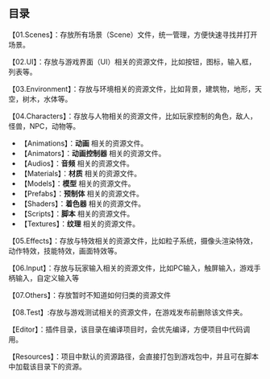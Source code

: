 ## 目录

【01.Scenes】：存放所有场景（Scene）文件，统一管理，方便快速寻找并打开场景。 

【02.UI】：存放与游戏界面（UI）相关的资源文件，比如按钮，图标，输入框，列表等。 

【03.Environment】：存放与环境相关的资源文件，比如背景，建筑物，地形，天空，树木，水体等。 

【04.Characters】：存放与人物相关的资源文件，比如玩家控制的角色，敌人，怪兽，NPC，动物等。 

* 【Animations】：**动画** 相关的资源文件。 
* 【Animators】：**动画控制器** 相关的资源文件。 
* 【Audios】：**音频** 相关的资源文件。 
* 【Materials】：**材质** 相关的资源文件。 
* 【Models】：**模型** 相关的资源文件。 
* 【Prefabs】：**预制体** 相关的资源文件。 
* 【Shaders】：**着色器** 相关的资源文件。 
* 【Scripts】：**脚本** 相关的资源文件。 
* 【Textures】：**纹理** 相关的资源文件。

【05.Effects】：存放与特效相关的资源文件，比如粒子系统，摄像头渲染特效，动作特效，技能特效，画面特效等。 

【06.Input】：存放与玩家输入相关的资源文件，比如PC输入，触屏输入，游戏手柄输入，自定义输入等

【07.Others】：存放暂时不知道如何归类的资源文件

【08.Test】:存放与游戏测试相关的资源文件，在游戏发布前删除该文件夹。 

【Editor】：插件目录，该目录在编译项目时，会优先编译，方便项目中代码调用。 

【Resources】：项目中默认的资源路径，会直接打包到游戏包中，并且可在脚本中加载该目录下的资源。